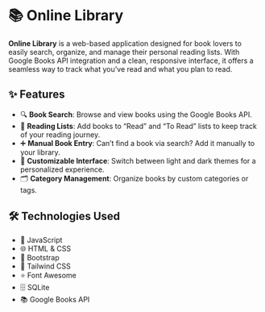 # 📚 Online Library

**Online Library** is a web-based application designed for book lovers to easily search, organize, and manage their personal reading lists. With Google Books API integration and a clean, responsive interface, it offers a seamless way to track what you’ve read and what you plan to read.

## ✨ Features
* 🔍 **Book Search**: Browse and view books using the Google Books API.  
* 📖 **Reading Lists**: Add books to “Read” and “To Read” lists to keep track of your reading journey.  
* ➕ **Manual Book Entry**: Can’t find a book via search? Add it manually to your library.  
* 🎨 **Customizable Interface**: Switch between light and dark themes for a personalized experience.  
* 🗂️ **Category Management**: Organize books by custom categories or tags.  

## 🛠️ Technologies Used
* 📜 JavaScript  
* 🌐 HTML & CSS  
* 🎨 Bootstrap  
* 💨 Tailwind CSS  
* ⭐ Font Awesome  
* 🗄️ SQLite  
* 📚 Google Books API  
